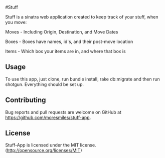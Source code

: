 #Stuff

Stuff is a sinatra web application created to keep track of your stuff, when you move:

Moves - Including Origin, Destination, and Move Dates

Boxes - Boxes have names, id's, and their post-move location

Items - Which box your items are in, and where that box is

## Usage
To use this app, just clone, run bundle install, rake db:migrate and then run shotgun. Everything should be set up.

## Contributing

Bug reports and pull requests are welcome on GitHub at https://github.com/moresmiles/stuff-app.

## License

Stuff-App is licensed under the MIT license. (http://opensource.org/licenses/MIT)
